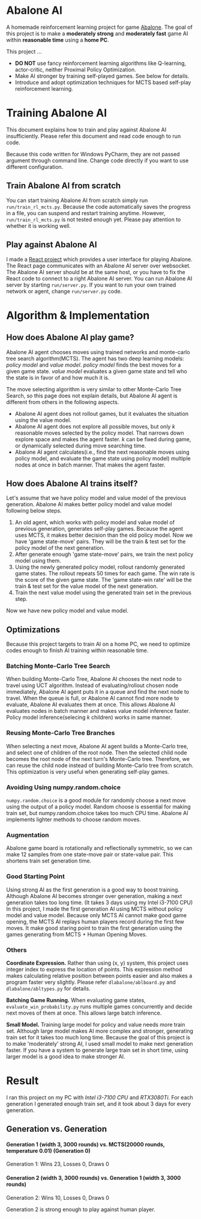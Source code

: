 # Abalone AI

A homemade reinforcement learning project for game [Abalone](https://en.wikipedia.org/wiki/Abalone_(board_game)).
The goal of this project is to make a **moderately strong** and **moderately fast** game AI within **reasonable time** using a **home PC**.

This project ... 
- **DO NOT** use fancy reinforcement learning algorithms like Q-learning, actor-critic, neither Proximal Policy Optimization.
- Make AI stronger by training self-played games. See below for details.
- Introduce and adopt optimization techniques for MCTS based self-play reinforcement learning.

# Training Abalone AI
This document explains how to train and play against Abalone AI insufficiently.
Please refer this document and read code enough to run code.

Because this code written for Windows PyCharm, they are not passed argument through command line.
Change code directly if you want to use different configuration.

## Train Abalone AI from scratch
You can start training Abalone AI from scratch simply run `run/train_rl_mcts.py`.
Because the code automatically saves the progress in a file, you can suspend and restart training anytime.
However, `run/train_rl_mcts.py` is not tested enough yet.
Please pay attention to whether it is working well.

## Play against Abalone AI
I made a [React project](https://github.com/newmbewb/abalone-ai-react) which provides a user interface for playing Abalone.
The React page communicates with an Abalone AI server over websocket.
The Abalone AI server should be at the same host, or you have to fix the React code to connect to a right Abalone AI server.
You can run Abalone AI server by starting `run/server.py`.
If you want to run your own trained network or agent, change `run/server.py` code.

# Algorithm & Implementation

## How does Abalone AI play game?
Abalone AI agent chooses moves using trained networks and monte-carlo tree search algorithm(MCTS).
The agent has two deep learning models: _policy model_ and _value model_.
_policy model_ finds the best moves for a given game state.
_value model_ evaluates a given game state and tell who the state is in favor of and how much it is.

The move selecting algorithm is very similar to other Monte-Carlo Tree Search, so this page does not explain details,
but Abalone AI agent is different from others in the following aspects.
- Abalone AI agent does not rollout games, but it evaluates the situation using the value model.
- Abalone AI agent does not explore all possible moves, but only _k_ reasonable moves selected by the policy model.
That narrows down explore space and makes the agent faster.
_k_ can be fixed during game, or dynamically selected during move searching time.
- Abalone AI agent calculates(i.e., find the next reasonable moves using policy model, and evaluate the game state using policy model) multiple nodes at once in batch manner.
That makes the agent faster.

## How does Abalone AI trains itself?

Let's assume that we have policy model and value model of the previous generation.
Abalone AI makes better policy model and value model following below steps.

1. An old agent, which works with policy model and value model of previous generation, generates self-play games.
Because the agent uses MCTS, it makes better decision than the old policy model.
Now we have 'game state-move' pairs. They will be the train & test set for the policy model of the next generation.
2. After generate enough 'game state-move' pairs, we train the next policy model using them.
3. Using the newly generated policy model, rollout randomly generated game states.
The rollout repeats 50 times for each game.
The win rate is the score of the given game state.
The 'game state-win rate' will be the train & test set for the value model of the next generation.
4. Train the next value model using the generated train set in the previous step.

Now we have new policy model and value model.

## Optimizations
Because this project targets to train AI on a home PC, we need to optimize codes enough to finish AI training within reasonable time.

### Batching Monte-Carlo Tree Search
When building Monte-Carlo Tree, Abalone AI chooses the next node to travel using UCT algorithm.
Instead of evaluating/rollout chosen node immediately, Abalone AI agent puts it in a queue and find the next node to travel.
When the queue is full, or Abalone AI cannot find more node to evaluate, Abalone AI evaluates them at once.
This allows Abalone AI evaluates nodes in batch manner and makes value model inference faster.
Policy model inference(selecing _k_ children) works in same manner.

### Reusing Monte-Carlo Tree Branches
When selecting a next move, Abalone AI agent builds a Monte-Carlo tree, and select one of children of the root node.
Then the selected child node becomes the root node of the next turn's Monte-Carlo tree.
Therefore, we can reuse the child node instead of building Monte-Carlo tree from scratch.
This optimization is very useful when generating self-play games.

### Avoiding Using numpy.random.choice
`numpy.random.choice` is a good module for randomly choose a next move using the output of a policy model.
Random choose is essential for making train set, but numpy.random.choice takes too much CPU time.
Abalone AI implements lighter methods to choose random moves.

### Augmentation
Abalone game board is rotationally and reflectionally symmetric, so we can make 12 samples from one state-move pair or state-value pair.
This shortens train set generation time.

### Good Starting Point
Using strong AI as the first generation is a good way to boost training.
Although Abalone AI becomes stronger over generation, making a next generation takes too long time.
(It takes 3 days using my Intel i3-7100 CPU)
In this project, I made the first generation AI using MCTS without policy model and value model.
Because only MCTS AI cannot make good game opening, the MCTS AI replays human players record during the first few moves.
It make good staring point to train the first generation using the games generating from MCTS + Human Opening Moves.

### Others
**Coordinate Expression.** Rather than using (x, y) system, this project uses integer index to express the location of points.
This expression method makes calculating relative position between points easier and also makes a program faster very slightly.
Please refer `dlabalone/ablboard.py` and `dlabalone/abltypes.py` for details.

**Batching Game Running.** When evaluating game states, `evaluate_win_probability.py` runs multiple games concurrently and decide next moves of them at once.
This allows large batch inference.

**Small Model.** Training large model for policy and value needs more train set.
Although large model makes AI more complex and stronger, generating train set for it takes too much long time.
Because the goal of this project is to make 'moderately' strong AI, I used small model to make next generation faster.
If you have a system to generate large train set in short time, using larger model is a good idea to make stronger AI.

# Result
I ran this project on my PC with _Intel i3-7100 CPU_ and _RTX3080Ti_.
For each generation I generated enough train set, and it took about 3 days for every generation.

## Generation vs. Generation
#### Generation 1 (width 3, 3000 rounds) vs. MCTS(20000 rounds, temperature 0.01) (Generation 0)
Generation 1: Wins 23, Losses 0, Draws 0
#### Generation 2 (width 3, 3000 rounds) vs. Generation 1 (width 3, 3000 rounds)
Generation 2: Wins 10, Losses 0, Draws 0

Generation 2 is strong enough to play against human player.
